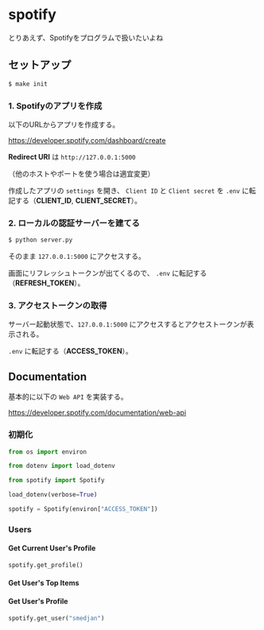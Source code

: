 # spotify

とりあえず、Spotifyをプログラムで扱いたいよね

## セットアップ

```bash
$ make init
```

### 1. Spotifyのアプリを作成

以下のURLからアプリを作成する。

<https://developer.spotify.com/dashboard/create>

**Redirect URI** は `http://127.0.0.1:5000`

（他のホストやポートを使う場合は適宜変更）

作成したアプリの `settings` を開き、 `Client ID` と `Client secret` を `.env` に転記する（**CLIENT_ID**, **CLIENT_SECRET**）。

### 2. ローカルの認証サーバーを建てる

```bash
$ python server.py
```

そのまま `127.0.0.1:5000` にアクセスする。

画面にリフレッシュトークンが出てくるので、 `.env` に転記する（**REFRESH_TOKEN**）。

### 3. アクセストークンの取得

サーバー起動状態で、`127.0.0.1:5000` にアクセスするとアクセストークンが表示される。

`.env` に転記する（**ACCESS_TOKEN**）。

## Documentation

基本的に以下の `Web API` を実装する。

<https://developer.spotify.com/documentation/web-api>

### 初期化

```python
from os import environ

from dotenv import load_dotenv

from spotify import Spotify

load_dotenv(verbose=True)

spotify = Spotify(environ["ACCESS_TOKEN"])
```

### Users

#### Get Current User's Profile

```python
spotify.get_profile()
```

#### Get User's Top Items

#### Get User's Profile

```python
spotify.get_user("smedjan")
```
